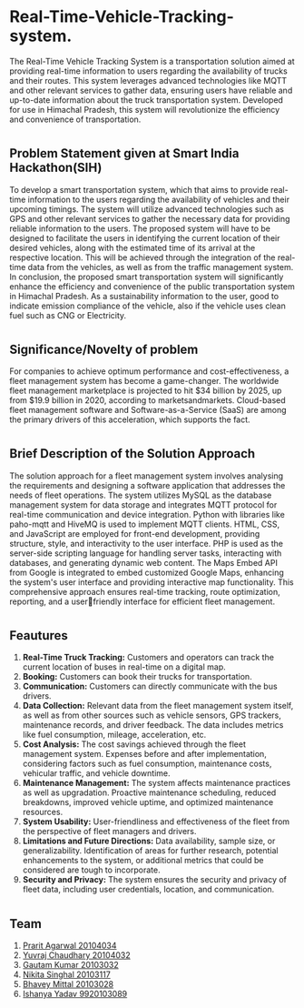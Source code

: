 # Real-Time-Vehicle-Tracking-system.
The Real-Time Vehicle Tracking System is a transportation solution aimed at providing real-time information to users regarding the availability of trucks and their routes. This system leverages advanced technologies like MQTT and other relevant services to gather data, ensuring users have reliable and up-to-date information about the truck transportation system. Developed for use in Himachal Pradesh, this system will revolutionize the efficiency and convenience of transportation.

# <h2>Problem Statement given at Smart India Hackathon(SIH)</h2>
To develop a smart transportation system, which that aims to provide real-time information to the users regarding the availability of vehicles and their upcoming timings. The system will utilize advanced technologies such as GPS and other relevant services to gather the necessary data for providing reliable information to the users. The proposed system will have to be designed to facilitate the users in identifying the current location of their desired vehicles, along with the estimated time of its arrival at the respective location. This will be achieved through the integration of the real-time data from the vehicles, as well as from the traffic management system. In conclusion, the proposed smart transportation system will significantly enhance the efficiency and convenience of the public transportation system in Himachal Pradesh. As a sustainability information to the user, good to indicate emission compliance of the vehicle, also if the vehicle uses clean fuel such as CNG or Electricity.

# <h2>Significance/Novelty of problem</h2>
For companies to achieve optimum performance and cost-effectiveness, a fleet management system has become a game-changer. The worldwide fleet management marketplace is projected to hit $34 billion by 2025, up from $19.9 billion in 2020, according to marketsandmarkets. Cloud-based fleet management software and Software-as-a-Service (SaaS) are among the primary drivers of this acceleration, which supports the fact.

# <h2>Brief Description of the Solution Approach</h2>
The solution approach for a fleet management system involves analysing the requirements and 
designing a software application that addresses the needs of fleet operations. 
The system utilizes MySQL as the database management system for data storage and integrates MQTT protocol for real-time communication and device integration. Python with libraries like paho-mqtt and HiveMQ is used to implement MQTT clients. HTML, CSS, and JavaScript are employed for front-end development, providing structure, style, and interactivity to the user interface. PHP is used as the server-side scripting language for handling server tasks, interacting with databases, and generating dynamic web content. The Maps Embed API from Google is integrated to embed customized Google Maps, enhancing the system's user interface and providing interactive map functionality. This comprehensive approach ensures real-time tracking, route optimization, reporting, and a userfriendly interface for efficient fleet management.

# <h2>Feautures </h2>
1. **Real-Time Truck Tracking:** Customers and operators can track the current location of buses in real-time on a digital map.
2. **Booking:** Customers can book their trucks for transportation.
4. **Communication:** Customers can directly communicate with the bus drivers.
5. **Data Collection:** Relevant data from the fleet management system itself, as well as from other 
sources such as vehicle sensors, GPS trackers, maintenance records, and driver feedback. The data 
includes metrics like fuel consumption, mileage, acceleration, etc.
6. **Cost Analysis:** The cost savings achieved through the fleet management system. Expenses 
before and after implementation, considering factors such as fuel consumption, maintenance costs, 
vehicular traffic, and vehicle downtime.
7. **Maintenance Management:** The system affects maintenance practices as well as upgradation. 
Proactive maintenance scheduling, reduced breakdowns, improved vehicle uptime, and optimized 
maintenance resources.
8. **System Usability:** User-friendliness and effectiveness of the fleet from the perspective of fleet 
managers and drivers.
9. **Limitations and Future Directions:** Data availability, sample size, or generalizability. 
Identification of areas for further research, potential enhancements to the system, or additional 
metrics that could be considered are tough to incorporate.
10. **Security and Privacy:** The system ensures the security and privacy of fleet data, including user credentials, location, and communication.

# <h2>Team </h2>
1. [Prarit Agarwal 20104034](https://github.com/Tranquil-ou)
2. [Yuvraj Chaudhary 20104032](https://github.com/kakran-github)
3. [Gautam Kumar 20103032](https://github.com/pivotrick)
4. [Nikita Singhal 20103117](https://github.com/nikita78699)
5. [Bhavey Mittal 20103028](https://github.com/BhaveyM)
6. [Ishanya Yadav 9920103089](https://github.com/aynahsi)



